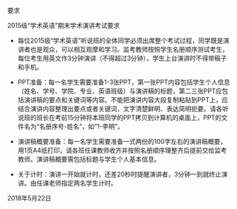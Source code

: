 要求

2015级“学术英语”期末学术演讲考试要求

- 每位2015级“学术英语”听说班的全体同学必须出席整个考试过程，同学既是演讲者也是观众，可以相互观摩和学习。监考教师按照学生名册顺序测试考生，每位考生用英文作3分钟演讲（不得超过3分钟），学生上台演讲时不得带稿子和手机。

- PPT准备：每一名学生需要准备1-3张PPT，第一张PPT内容包括学生个人信息（姓名、学号、学院、专业、英语班级）与演讲稿的标题，第二三张PPT应包括演讲稿的要点和关键词等内容。不能把演讲内容大段复制粘贴到PPT上，应结合演讲内容整理出要点或者关键词，文字清楚鲜明、表达简明扼要。请各听说班的班长在考前15分钟将本班同学的PPT拷贝到计算机的桌面上，PPT的文件名为“名册序号-姓名”，如“1-李明”。

- 演讲稿概要准备：每一名学生需要准备一式两份的100字左右的演讲稿概要，用1页A4纸打印，请各班任课教师收齐并按照名册顺序理整齐后提前交给监考教师。演讲稿概要需包括标题与学生个人基本信息。

- 关于计时：演讲一开始就计时，还差20秒时提醒演讲者，3分钟一到就终止演讲。由任课老师指定两名学生计时。

2018年5月22日